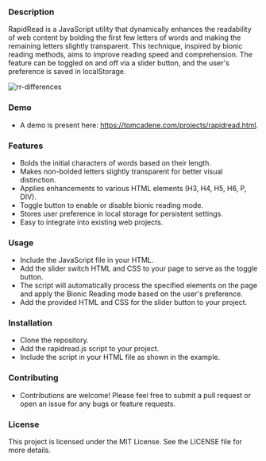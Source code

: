 ### Description
RapidRead is a JavaScript utility that dynamically enhances the readability of web content by bolding the first few letters of words and making the remaining letters slightly transparent. This technique, inspired by bionic reading methods, aims to improve reading speed and comprehension. The feature can be toggled on and off via a slider button, and the user's preference is saved in localStorage.

![rr-differences](https://github.com/tomcadene/rapidread/assets/165381734/a841affd-7a74-42ea-8476-107d365bf9a6)

### Demo
- A demo is present here: https://tomcadene.com/projects/rapidread.html.

### Features
- Bolds the initial characters of words based on their length.
- Makes non-bolded letters slightly transparent for better visual distinction.
- Applies enhancements to various HTML elements (H3, H4, H5, H6, P, DIV).
- Toggle button to enable or disable bionic reading mode.
- Stores user preference in local storage for persistent settings.
- Easy to integrate into existing web projects.

### Usage
- Include the JavaScript file in your HTML.
- Add the slider switch HTML and CSS to your page to serve as the toggle button.
- The script will automatically process the specified elements on the page and apply the Bionic Reading mode based on the user's preference.
- Add the provided HTML and CSS for the slider button to your project.

### Installation
- Clone the repository.
- Add the rapidread.js script to your project.
- Include the script in your HTML file as shown in the example.

### Contributing
- Contributions are welcome! Please feel free to submit a pull request or open an issue for any bugs or feature requests.

### License
This project is licensed under the MIT License. See the LICENSE file for more details.
